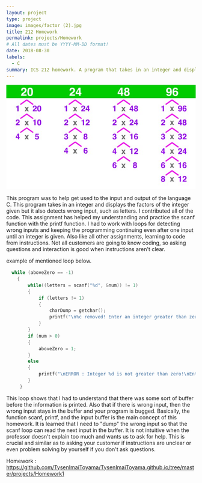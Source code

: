 ```yaml
---
layout: project
type: project
image: images/factor (2).jpg
title: 212 Homework
permalink: projects/Homework
# All dates must be YYYY-MM-DD format!
date: 2018-08-30
labels:
  - C
summary: ICS 212 homework. A program that takes in an integer and displays all factors of given integer.
---
```

<img class="ui medium right floated rounded image" src="../images/factor (2).jpg">

  This program was to help get used to the input and output of the language C. This program takes in an integer and displays the factors 
of the integer given but it also detects wrong input, such as letters. I contributed all of the code. This assignment has helped my understanding and practice the scanf function with the printf function. I had to work with loops for detecting wrong inputs and keeping the programming continuing even after one input until an integer is given. Also like all other assignments, learning to code from instructions. Not all customers are going to know coding, so asking questions and interaction is good when instructions aren't clear.

example of mentioned loop below.
```C
  while (aboveZero == -1)    
    {
        while((letters = scanf("%d", &num)) != 1)
        {
            if (letters != 1)
            {
                charDump = getchar();
                printf("\n%c removed! Enter an integer greater than zero\n", charDump);
            }
        }
        if (num > 0)
        {
            aboveZero = 1;
        }
        else
        {
            printf("\nERROR : Integer %d is not greater than zero!\nEnter an integer greater than zero!\n", num);
        }
     }
```
This loop shows that I had to understand that there was some sort of buffer before the information is printed. Also that if there is
wrong input, then the wrong input stays in the buffer and your program is bugged. Basically, the function scanf, printf, and the
input buffer is the main concept of this homework. It is learned that I need to "dump" the wrong input so that the scanf loop can read
the next input in the buffer. It is not intuitive when the professor doesn't explain
too much and wants us to ask for help. This is crucial and similar as to asking your customer if instructions are unclear or even
problem solving by yourself if you don't ask questions. 

Homework : https://github.com/TysenImaiToyama/TysenImaiToyama.github.io/tree/master/projects/Homework1
